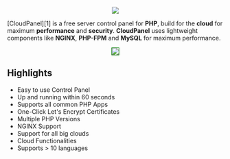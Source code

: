 <p align="center">
  <a href="https://www.cloudpanel.io" target="_blank">
    <img src="https://www.cloudpanel.io/assets/images/logo.svg?v=0.0.2">
  </a>
</p>

[CloudPanel][1] is a free server control panel for **PHP**, build for the **cloud** for maximum **performance** and **security**.
**CloudPanel** uses lightweight components like **NGINX**, **PHP-FPM** and **MySQL** for maximum performance.

<p align="center">
  <a href="https://www.cloudpanel.io" target="_blank">
    <kbd><img style="border: 1px solid green;" src="https://www.cloudpanel.io/assets/images/hero.svg?v=0.0.2"></kbd>
  </a>
</p>

Highlights
------------

* Easy to use Control Panel
* Up and running within 60 seconds
* Supports all common PHP Apps
* One-Click Let's Encrypt Certificates
* Multiple PHP Versions
* NGINX Support
* Support for all big clouds
* Cloud Functionalities
* Supports > 10 languages

